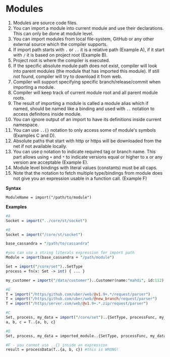 # Modules

1. Modules are source code files. 
2. You can import a module into current module and use their declarations. This can only be done at module level. 
3. You can import modules from local file-system, GitHub or any other external source which the compiler supports.
4. If import path starts with `.` or `..` it is a relative path \(Example A\), if it start with `/` it is based on project root \(Example B\).
5. Project root is where the compiler is executed.
6. If the specific absolute module path does not exist, compiler will look into parent modules \(the module that has imported this module\). If still not found, compiler will try to download it from web. 
7. Compiler will support specifying specific branch/release/commit when importing a module. 
8. Compiler will keep track of current module root and all parent module roots. 
9. The result of importing a module is called a module alias which if named, should be named like a binding and used with `..` notation to access definitons inside module. 
10. You can ignore output of an import to have its definitions inside current namespace. 
11. You can use `..{}` notation to only access some of module's symbols \(Examples C and D\).
12. Absolute paths that start with http or https will be downloaded from the net if not available locally.
13. You can use `@` notation to indicate required tag or branch name. This part allows using `+` and `*` to indicate versions equal or higher to x or any version are acceptable \(Example E\).
14. Module level bindings with literal values \(constants\) must be all caps.
15. Note that the notation to fetch multiple type/bindings from module does not give you an expression usable in a function call. \(Example F\)

**Syntax**

`ModuleName = import("/path/to/module")`

**Examples**

```perl
#A
Socket = import("../core/st/socket")

#B
Socket = import("/core/st/socket")

base_cassandra = "/path/to/cassandra"

#you can use a string literals expression for import path
Module = import(base_cassandra + "/path/module") 

Set = import("/core/set")..SetType
process = fn(x: Set -> int) { ... }

my_customer = import("/data/customer")..Customer(name:"mahdi", id:112)

#E
T = import("/https/github.com/uber/web/@v1.9+.*/request/parser")
T = import("/https/github.com/uber/web/@new_branch/request/parser")
T = import("/https/server.com/web/@v1.9+.*.zip/request/parser")

#C
Set, process, my_data = import("/core/set")..{SetType, processFunc, my_data}
a, b, c = T..{a, b, c}

#D
Set, process, my_data = imported_module..{SetType, processFunc, my_data}

#F - you cannot use ..{} inside an expression
result = processData(T..{a, b, c}) #this is WRONG! 

```

